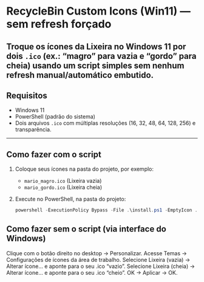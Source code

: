 # RecycleBin Custom Icons (Win11) — sem refresh forçado

Troque os ícones da **Lixeira** no Windows 11 por dois `.ico` (ex.: “magro” para vazia e “gordo” para cheia) usando um script simples **sem** nenhum refresh manual/automático embutido.
---

## Requisitos
- Windows 11
- PowerShell (padrão do sistema)
- Dois arquivos `.ico` com múltiplas resoluções (16, 32, 48, 64, 128, 256) e transparência.

---

## Como fazer **com o script**

1. Coloque seus ícones na pasta do projeto, por exemplo:
   - `mario_magro.ico` (Lixeira vazia)
   - `mario_gordo.ico` (Lixeira cheia)

2. Execute no PowerShell, na pasta do projeto:
   ```powershell
   powershell -ExecutionPolicy Bypass -File .\install.ps1 -EmptyIcon .\mario_magro.ico -FullIcon .\mario_gordo.ico

## Como fazer sem o script (via interface do Windows)

Clique com o botão direito no desktop → Personalizar.
Acesse Temas → Configurações de ícones da área de trabalho.
Selecione Lixeira (vazia) → Alterar ícone... e aponte para o seu .ico “vazio”.
Selecione Lixeira (cheia) → Alterar ícone... e aponte para o seu .ico “cheio”.
OK → Aplicar → OK.

